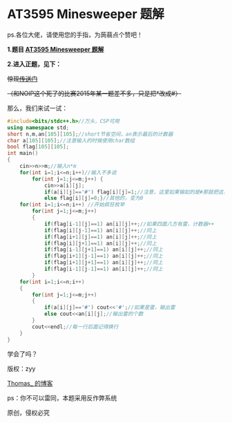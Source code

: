 # AT3595 Minesweeper 题解

ps.各位大佬，请使用您的手指，为蒟蒻点个赞吧！

**1.题目 [AT3595 Minesweeper 题解](https://www.luogu.com.cn/problem/AT3595)**

**2.进入正题，见下：**

~~惊现[传送门](https://www.luogu.com.cn/problem/P2670)~~

~~（和NOIP这个死了的比赛2015年某一题差不多，只是把*改成#）~~


那么，我们来试一试：

```cpp
#include<bits/stdc++.h>//万头，CSP可用
using namespace std;
short n,m,an[105][105];//short节省空间，an表示最后的计数器
char a[105][105];//注意输入的时候使用char数组
bool flag[105][105];
int main()
{
    cin>>n>>m;//输入n*m
    for(int i=1;i<=n;i++)//输入不多说 
        for(int j=1;j<=m;j++) {
            cin>>a[i][j];
            if(a[i][j]=='#') flag[i][j]=1;//注意，这里如果输如的是#那就把这里的标志（后面会用的）记为1
            else flag[i][j]=0;}//其他的，变为0
    for(int i=1;i<=n;i++) //开始疯狂枚举
        for(int j=1;j<=m;j++) 
        {
            if(flag[i-1][j]==1) an[i][j]++;//如果四面八方有雷，计数器++
            if(flag[i][j-1]==1) an[i][j]++;//同上
            if(flag[i+1][j]==1) an[i][j]++;//同上
            if(flag[i][j+1]==1) an[i][j]++;//同上
            if(flag[i-1][j+1]==1) an[i][j]++;//同上
            if(flag[i+1][j-1]==1) an[i][j]++;//同上
            if(flag[i+1][j+1]==1) an[i][j]++;//同上
            if(flag[i-1][j-1]==1) an[i][j]++;//同上
        }
    for(int i=1;i<=n;i++) 
    {
        for(int j=1;j<=m;j++) 
        {
            if(a[i][j]=='#') cout<<'#';//如果是雷，输出雷
            else cout<<an[i][j];//输出雷的个数
        }
        cout<<endl;//每一行后面记得换行
    }
}
```

学会了吗？

版权：zyy

[Thomas_ 的博客](https://zyy-txws-noip.blog.luogu.org/)

ps：你不可以雷同，本题采用反作弊系统

原创，侵权必究
